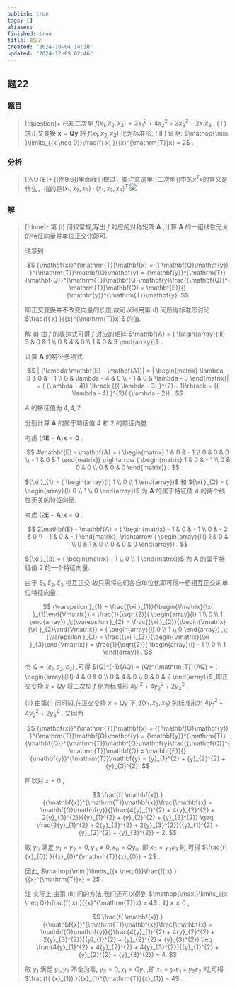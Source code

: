 ```yaml
---
publish: true
tags: []
aliases: 
finished: true
title: 题22
created: "2024-10-04 14:10"
updated: "2024-12-09 02:46"
---
```

## 题22
### 题目
> [!question]+
> 已知二次型 $f( {{x}_{1},{x}_{2},{x}_{3}}) = 3{x}_{1}^{2} + 4{x}_{2}^{2} + 3{x}_{3}^{2} + 2{x}_{1}{x}_{3}$ .
> ( I ) 求正交变换 $\mathbf{x} = \mathbf{Q}\mathbf{y}$ 将 $f( {{x}_{1},{x}_{2},{x}_{3}})$ 化为标准形;
> ( II ) 证明: $\mathop{\min }\limits_{{x \neq 0}}\frac{f( x) }{{x}^{\mathrm{T}}x} = 2$ .
### 分析
> [!NOTE]+
> [[例9.6]]里面我们做过，要注意这里[[二次型]]中的$x^{T}x$的含义是什么，指的是$(x_{1},x_{2},x_{3})\cdot (x_{1},x_{2},x_{3})^{T}$
> ![](https://img.hwenyi.tech/202412091026389.webp)
### 解
> [!done]-
> 第 (I) 问较常规,写出 $f$ 对应的对称矩阵 $\mathbf{A}$ ,计算 $\mathbf{A}$ 的一组线性无关的特征向量并单位正交化即可.
> 
> 注意到
> 
> $$
> {\mathbf{x}}^{\mathrm{T}}\mathbf{x} = {( \mathbf{Q}\mathbf{y}) }^{\mathrm{T}}\mathbf{Q}\mathbf{y} = {\mathbf{y}}^{\mathrm{T}}{\mathbf{Q}}^{\mathrm{T}}\mathbf{Q}\mathbf{y}\frac{{\mathbf{Q}}^{\mathrm{T}}\mathbf{Q} = \mathbf{E}}{}{\mathbf{y}}^{\mathrm{T}}\mathbf{y},
> $$
> 
> 即正交变换并不改变向量的长度,故可以利用第 (I) 问所得标准形讨论 $\frac{f( x) }{{x}^{\mathrm{T}}x}$ 的值.
> 
> 解 (I) 由 $f$ 的表达式可得 $f$ 对应的矩阵 $\mathbf{A} = ( \begin{array}{lll} 3 & 0 & 1 \\ 0 & 4 & 0 \\ 1 & 0 & 3 \end{array})$ .
> 
> 计算 $\mathbf{A}$ 的特征多项式.
> 
> $$
> | {\lambda \mathbf{E} - \mathbf{A}}| = | \begin{matrix} \lambda - 3 & 0 & - 1 \\ 0 & \lambda - 4 & 0 \\ - 1 & 0 & \lambda - 3 \end{matrix}| = ( {\lambda - 4}) \lbrack {{( \lambda - 3) }^{2} - 1}\rbrack = {( \lambda - 4) }^{2}( {\lambda - 2}) .
> $$
> 
> $A$ 的特征值为 $4,4,2$ .
> 
> 分别计算 $\mathbf{A}$ 的属于特征值 4 和 2 的特征向量.
> 
> 考虑 $( {4\mathbf{E} - \mathbf{A}}) \mathbf{x} = \mathbf{0}$ .
> 
> $$
> 4\mathbf{E} - \mathbf{A} = ( \begin{matrix} 1 & 0 & - 1 \\ 0 & 0 & 0 \\ - 1 & 0 & 1 \end{matrix}) \rightarrow ( \begin{matrix} 1 & 0 & - 1 \\ 0 & 0 & 0 \\ 0 & 0 & 0 \end{matrix}) .
> $$
> 
> ${\xi }_{1} = ( \begin{array}{l} 1 \\ 0 \\ 1 \end{array})$ 和 ${\xi }_{2} = ( \begin{array}{l} 0 \\ 1 \\ 0 \end{array})$ 为 $\mathbf{A}$ 的属于特征值 4 的两个线性无关的特征向量.
> 
> 考虑 $( {2\mathbf{E} - \mathbf{A}}) \mathbf{x} = \mathbf{0}$ .
> 
> $$
> 2\mathbf{E} - \mathbf{A} = ( \begin{matrix} - 1 & 0 & - 1 \\ 0 & - 2 & 0 \\ - 1 & 0 & - 1 \end{matrix}) \rightarrow ( \begin{array}{lll} 1 & 0 & 1 \\ 0 & 1 & 0 \\ 0 & 0 & 0 \end{array}) .
> $$
> 
> ${\xi }_{3} = ( \begin{matrix} - 1 \\ 0 \\ 1 \end{matrix})$ 为 $\mathbf{A}$ 的属于特征值 2 的一个特征向量.
> 
> 由于 ${\xi }_{1},{\xi }_{2},{\xi }_{3}$ 相互正交,故只需将它们各自单位化即可得一组相互正交的单位特征向量.
> 
> $$
> {\varepsilon }_{1} = \frac{{\xi }_{1}}{\begin{Vmatrix}{\xi }_{1}\end{Vmatrix}} = \frac{1}{\sqrt{2}}( \begin{array}{l} 1 \\ 0 \\ 1 \end{array}) ,\;{\varepsilon }_{2} = \frac{{\xi }_{2}}{\begin{Vmatrix}{\xi }_{2}\end{Vmatrix}} = ( \begin{array}{l} 0 \\ 1 \\ 0 \end{array}) ,\;{\varepsilon }_{3} = \frac{{\xi }_{3}}{\begin{Vmatrix}{\xi }_{3}\end{Vmatrix}} = \frac{1}{\sqrt{2}}( \begin{array}{l} - 1 \\ 0 \\ 1 \end{array}) .
> $$
> 
> 令 $Q = ( {{\varepsilon }_{1},{\varepsilon }_{2},{\varepsilon }_{3}})$ ,可得 ${Q}^{-1}{AQ} = {Q}^{\mathrm{T}}{AQ} = ( \begin{array}{lll} 4 & 0 & 0 \\ 0 & 4 & 0 \\ 0 & 0 & 2 \end{array})$ ,即正交变换 $x = {Qy}$ 将二次型 $f$ 化为标准形 $4{y}_{1}^{2} + 4{y}_{2}^{2} + 2{y}_{3}^{2}$ .
> 
> (II) 由第(I) 问可知,在正交变换 $x = {Qy}$ 下, $f( {{x}_{1},{x}_{2},{x}_{3}})$ 的标准形为 $4{y}_{1}^{2} + 4{y}_{2}^{2} + 2{y}_{3}^{2}$ . 又因为
> 
> $$
> {\mathbf{x}}^{\mathrm{T}}\mathbf{x} = {( \mathbf{Q}\mathbf{y}) }^{\mathrm{T}}\mathbf{Q}\mathbf{y} = {\mathbf{y}}^{\mathrm{T}}{\mathbf{Q}}^{\mathrm{T}}\mathbf{Q}\mathbf{y}\frac{{\mathbf{Q}}^{\mathrm{T}}\mathbf{Q} = \mathbf{E}}{}{\mathbf{y}}^{\mathrm{T}}\mathbf{y} = {y}_{1}^{2} + {y}_{2}^{2} + {y}_{3}^{2},
> $$
> 
> 所以对 $x \neq 0$ ,
> 
> $$
> \frac{f( \mathbf{x}) }{{\mathbf{x}}^{\mathrm{T}}\mathbf{x}}\frac{\mathbf{x} = \mathbf{Q}\mathbf{y}}{}\frac{4{y}_{1}^{2} + 4{y}_{2}^{2} + 2{y}_{3}^{2}}{{y}_{1}^{2} + {y}_{2}^{2} + {y}_{3}^{2}} \geq \frac{2{y}_{1}^{2} + 2{y}_{2}^{2} + 2{y}_{3}^{2}}{{y}_{1}^{2} + {y}_{2}^{2} + {y}_{3}^{2}} = 2.
> $$
> 
> 取 ${y}_{0}$ 满足 ${y}_{1} = {y}_{2} = 0,{y}_{3} \neq 0,{x}_{0} = Q{y}_{0}$ ,即 ${x}_{0} = {y}_{3}{\varepsilon }_{3}$ 时,可得 $\frac{f( {x}_{0}) }{{x}_{0}^{\mathrm{T}}{x}_{0}} = 2$ .
> 
> 因此, $\mathop{\min }\limits_{{x \neq 0}}\frac{f( x) }{{x}^{\mathrm{T}}x} = 2$ .
> 
> 注 实际上,由第 (II) 问的方法,我们还可以得到 $\mathop{\max }\limits_{{x \neq 0}}\frac{f( x) }{{x}^{\mathrm{T}}x} = 4$ . 对 $x \neq 0$ ,
> 
> $$
> \frac{f( \mathbf{x}) }{{\mathbf{x}}^{\mathrm{T}}\mathbf{x}}\frac{\mathbf{x} = \mathbf{Q}\mathbf{y}}{}\frac{4{y}_{1}^{2} + 4{y}_{2}^{2} + 2{y}_{3}^{2}}{{y}_{1}^{2} + {y}_{2}^{2} + {y}_{3}^{2}} \leq \frac{4{y}_{1}^{2} + 4{y}_{2}^{2} + 4{y}_{3}^{2}}{{y}_{1}^{2} + {y}_{2}^{2} + {y}_{3}^{2}} = 4.
> $$
> 
> 取 ${y}_{1}$ 满足 ${y}_{1},{y}_{2}$ 不全为零, ${y}_{3} = 0,{x}_{1} = Q{y}_{1}$ ,即 ${x}_{1} = {y}_{1}{\varepsilon }_{1} + {y}_{2}{\varepsilon }_{2}$ 时,可得 $\frac{f( {x}_{1}) }{{x}_{1}^{\mathrm{T}}{x}_{1}} = 4$ .